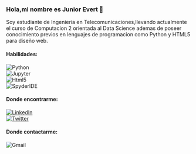 ### Hola,mi nombre es Junior Evert 👋

<!--
**juniorcabana/juniorcabana** is a ✨ _special_ ✨ repository because its `README.md` (this file) appears on your GitHub profile. --->

Soy estudiante de Ingenieria en Telecomunicaciones,llevando actualmente el curso de Computacion 2 orientada al Data Science ademas de poseer conocimiento previos en lenguajes de programacion como Python y HTML5 para diseño web.

#### Habilidades:
![Python](https://img.shields.io/badge/Python-3776AB?style=for-the-badge&logo=python&logoColor=white&labelColor=101010)</br>
![Jupyter](https://img.shields.io/badge/Jupyter-F37626?style=for-the-badge&logo=jupyter&logoColor=white&labelColor=101010)</br>
![Html5](https://img.shields.io/badge/Html5-E34F26?style=for-the-badge&logo=html5&logoColor=white&labelColor=101010)</br>
![SpyderIDE](https://img.shields.io/badge/SpyderIDE-FF0000?style=for-the-badge&logo=spyderide&logoColor=white&labelColor=101010)</br>

#### Donde encontrarme:
[![LinkedIn](https://img.shields.io/badge/LinkedIn-Junior_Evert_Cabana_Taco-0077B5?style=for-the-badge&logo=linkedin&logoColor=white&labelColor=101010)](https://www.linkedin.com/in/junior-evert-cabana-taco-86a7a9242/)</br>
[![Twitter](https://img.shields.io/badge/Twitter-@EverTaco-1DA1F2?style=for-the-badge&logo=twitter&logoColor=white&labelColor=101010)](https://twitter.com/EvertTaco)</br>

#### Donde contactarme:
![Gmail](https://img.shields.io/badge/Gmail-jcabanat@unsa.edu.pe-FF0000?style=for-the-badge&logo=gmail&logoColor=white&labelColor=101010)</br>
